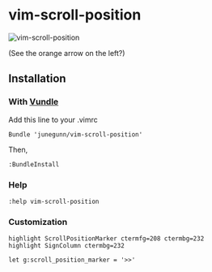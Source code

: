 # vim-scroll-position

![vim-scroll-position](https://github.com/junegunn/vim-scroll-position/raw/master/vim-scroll-position.png)

(See the orange arrow on the left?)

## Installation

### With [Vundle](https://github.com/gmarik/vundle)

Add this line to your .vimrc
```
Bundle 'junegunn/vim-scroll-position'
```

Then,

```viml
:BundleInstall
```

### Help

```viml
:help vim-scroll-position
```

### Customization

```viml
highlight ScrollPositionMarker ctermfg=208 ctermbg=232
highlight SignColumn ctermbg=232

let g:scroll_position_marker = '>>'
```
